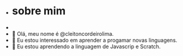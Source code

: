 - # sobre mim
- 
- 👋 Olá, meu nome é @cleitoncordeirolima.
- 👀 Eu estou interessado em aprender a progamar novas linguagens.
- 🌱 Eu estou aprendendo a linguagem de Javascrip e Scratch.
